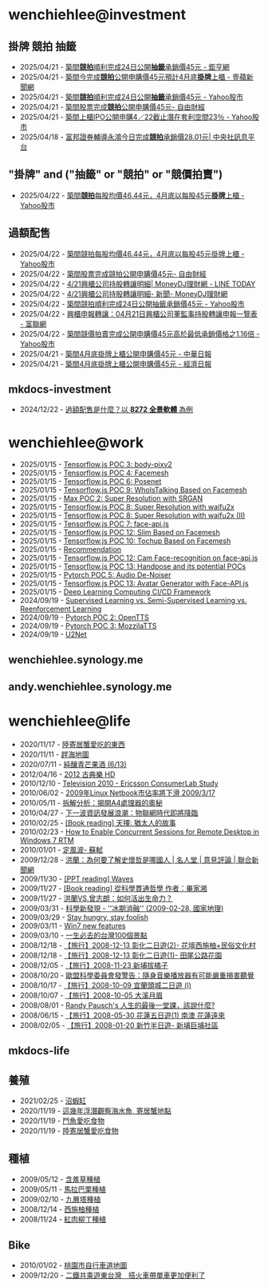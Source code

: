 # wenchiehlee@investment 
## 掛牌 競拍 抽籤 

<!-- _feedinvestment1_ start -->
- 2025/04/21 - [築間<b>競拍</b>順利完成24日公開<b>抽籤</b>承銷價45元 - 鉅亨網](https://www.google.com/url?rct=j&sa=t&url=https://news.cnyes.com/news/id/5945173&ct=ga&cd=CAIyIDQxYmVhYTFmNmEwMzBlM2I6Y29tLnR3OnpoLVRXOlRX&usg=AOvVaw3ir9K7ZJUsMbS7Aa4Ia4Gj)
- 2025/04/21 - [築間今完成<b>競拍</b>公開申購價45元預計4月底<b>掛牌</b>上櫃 - 壹蘋新聞網](https://www.google.com/url?rct=j&sa=t&url=https://tw.nextapple.com/finance/20250421/B02EAB7B77B35C581E46998D1D00B06E&ct=ga&cd=CAIyIDQxYmVhYTFmNmEwMzBlM2I6Y29tLnR3OnpoLVRXOlRX&usg=AOvVaw02cgILTQm3LRpX3qwVRdq3)
- 2025/04/21 - [築間<b>競拍</b>順利完成24日公開<b>抽籤</b>承銷價45元 - Yahoo股市](https://www.google.com/url?rct=j&sa=t&url=https://tw.stock.yahoo.com/news/%25E7%25AF%2589%25E9%2596%2593%25E7%25AB%25B6%25E6%258B%258D%25E9%25A0%2586%25E5%2588%25A9%25E5%25AE%258C%25E6%2588%2590-24%25E6%2597%25A5%25E5%2585%25AC%25E9%2596%258B%25E6%258A%25BD%25E7%25B1%25A4-%25E6%2589%25BF%25E9%258A%25B7%25E5%2583%25B945%25E5%2585%2583-105540137.html&ct=ga&cd=CAIyIDQxYmVhYTFmNmEwMzBlM2I6Y29tLnR3OnpoLVRXOlRX&usg=AOvVaw3clSHnT4dV7NmSdmqNmQLT)
- 2025/04/21 - [築間股票完成<b>競拍</b>公開申購價45元- 自由財經](https://www.google.com/url?rct=j&sa=t&url=https://ec.ltn.com.tw/article/breakingnews/5018970&ct=ga&cd=CAIyIDQxYmVhYTFmNmEwMzBlM2I6Y29tLnR3OnpoLVRXOlRX&usg=AOvVaw3aPzUWJHDV0PEAUC8hQPuR)
- 2025/04/21 - [築間上櫃IPO公開申購4／22截止潛在套利空間23％ - Yahoo股市](https://www.google.com/url?rct=j&sa=t&url=https://tw.stock.yahoo.com/news/%25E7%25AF%2589%25E9%2596%2593%25E4%25B8%258A%25E6%25AB%2583ipo%25E5%2585%25AC%25E9%2596%258B%25E7%2594%25B3%25E8%25B3%25BC4-22%25E6%2588%25AA%25E6%25AD%25A2-%25E6%25BD%259B%25E5%259C%25A8%25E5%25A5%2597%25E5%2588%25A9%25E7%25A9%25BA%25E9%2596%259323-024935120.html&ct=ga&cd=CAIyIDQxYmVhYTFmNmEwMzBlM2I6Y29tLnR3OnpoLVRXOlRX&usg=AOvVaw2U4uo_guskWtFAqRrMFfXm)
- 2025/04/18 - [富邦證券輔導永鴻今日完成<b>競拍</b>承銷價28.01元| 中央社訊息平台](https://www.google.com/url?rct=j&sa=t&url=https://www.cna.com.tw/postwrite/chi/399306&ct=ga&cd=CAIyIDQxYmVhYTFmNmEwMzBlM2I6Y29tLnR3OnpoLVRXOlRX&usg=AOvVaw1L4mxGWd1hgOtmHiHIoQHt)
<!-- _feedinvestment1_ end -->

## "掛牌" and ("抽籤" or "競拍" or "競價拍賣")

<!-- _feedinvestment1_1_ start -->
- 2025/04/22 - [築間<b>競拍</b>每股均價46.44元，4月底以每股45元<b>掛牌</b>上櫃 - Yahoo股市](https://www.google.com/url?rct=j&sa=t&url=https://tw.stock.yahoo.com/news/%25E7%25AF%2589%25E9%2596%2593%25E7%25AB%25B6%25E6%258B%258D%25E6%25AF%258F%25E8%2582%25A1%25E5%259D%2587%25E5%2583%25B946-44%25E5%2585%2583-4%25E6%259C%2588%25E5%25BA%2595%25E4%25BB%25A5%25E6%25AF%258F%25E8%2582%25A145%25E5%2585%2583%25E6%258E%259B%25E7%2589%258C%25E4%25B8%258A%25E6%25AB%2583-230548124.html&ct=ga&cd=CAIyIjQxYmVhYTFmNmEwMzBlM2I6Y29tLnR3OnpoLVRXOlRXOkw&usg=AOvVaw0f3FkaTatPLCkShJ9K3DjG)
<!-- _feedinvestment1_1_ end -->

## 過額配售 
<!-- _feedinvestment2_ start -->
- 2025/04/22 - [築間競拍每股均價46.44元，4月底以每股45元掛牌上櫃 - Yahoo股市](https://www.google.com/url?rct=j&sa=t&url=https://tw.stock.yahoo.com/news/%25E7%25AF%2589%25E9%2596%2593%25E7%25AB%25B6%25E6%258B%258D%25E6%25AF%258F%25E8%2582%25A1%25E5%259D%2587%25E5%2583%25B946-44%25E5%2585%2583-4%25E6%259C%2588%25E5%25BA%2595%25E4%25BB%25A5%25E6%25AF%258F%25E8%2582%25A145%25E5%2585%2583%25E6%258E%259B%25E7%2589%258C%25E4%25B8%258A%25E6%25AB%2583-230548124.html&ct=ga&cd=CAIyIDdhMWZmN2RkNDBhZjFjMzk6Y29tLnR3OnpoLVRXOlRX&usg=AOvVaw0f3FkaTatPLCkShJ9K3DjG)
- 2025/04/22 - [築間股票完成競拍公開申購價45元- 自由財經](https://www.google.com/url?rct=j&sa=t&url=https://ec.ltn.com.tw/article/breakingnews/5018970&ct=ga&cd=CAIyIDdhMWZmN2RkNDBhZjFjMzk6Y29tLnR3OnpoLVRXOlRX&usg=AOvVaw3aPzUWJHDV0PEAUC8hQPuR)
- 2025/04/22 - [4/21興櫃公司持股轉讓明細| MoneyDJ理財網 - LINE TODAY](https://www.google.com/url?rct=j&sa=t&url=https://today.line.me/tw/v2/article/vX9E2ko&ct=ga&cd=CAIyIDdhMWZmN2RkNDBhZjFjMzk6Y29tLnR3OnpoLVRXOlRX&usg=AOvVaw1rW-5ToNsh77XEBFLwUnoC)
- 2025/04/22 - [4/21興櫃公司持股轉讓明細- 新聞- MoneyDJ理財網](https://www.google.com/url?rct=j&sa=t&url=https://www.moneydj.com/kmdj/news/newsviewer.aspx%3Fa%3D6a4bba7c-1f6a-4776-bd2d-30edd731b3c1&ct=ga&cd=CAIyIDdhMWZmN2RkNDBhZjFjMzk6Y29tLnR3OnpoLVRXOlRX&usg=AOvVaw3rdq_ZXo4rHcnyaG9UoJy2)
- 2025/04/22 - [築間競拍順利完成24日公開抽籤承銷價45元 - Yahoo股市](https://www.google.com/url?rct=j&sa=t&url=https://tw.stock.yahoo.com/news/%25E7%25AF%2589%25E9%2596%2593%25E7%25AB%25B6%25E6%258B%258D%25E9%25A0%2586%25E5%2588%25A9%25E5%25AE%258C%25E6%2588%2590-24%25E6%2597%25A5%25E5%2585%25AC%25E9%2596%258B%25E6%258A%25BD%25E7%25B1%25A4-%25E6%2589%25BF%25E9%258A%25B7%25E5%2583%25B945%25E5%2585%2583-105540137.html&ct=ga&cd=CAIyIDdhMWZmN2RkNDBhZjFjMzk6Y29tLnR3OnpoLVRXOlRX&usg=AOvVaw3clSHnT4dV7NmSdmqNmQLT)
- 2025/04/22 - [興櫃申報轉讓：04月21日興櫃公司董監事持股轉讓申報一覽表 - 富聯網](https://www.google.com/url?rct=j&sa=t&url=http://ww2.money-link.com.tw/RealtimeNews/NewsContent.aspx%3FSN%3D2198254002%26PU%3D0010&ct=ga&cd=CAIyIDdhMWZmN2RkNDBhZjFjMzk6Y29tLnR3OnpoLVRXOlRX&usg=AOvVaw2k0I7tscL6zaDiCZJ12E-c)
- 2025/04/22 - [築間競價拍賣完成公開申購價45元高於最低承銷價格之1.16倍 - Yahoo股市](https://www.google.com/url?rct=j&sa=t&url=https://tw.stock.yahoo.com/news/%25E7%25AF%2589%25E9%2596%2593%25E7%25AB%25B6%25E5%2583%25B9%25E6%258B%258D%25E8%25B3%25A3%25E5%25AE%258C%25E6%2588%2590-%25E5%2585%25AC%25E9%2596%258B%25E7%2594%25B3%25E8%25B3%25BC%25E5%2583%25B945%25E5%2585%2583-%25E9%25AB%2598%25E6%2596%25BC%25E6%259C%2580%25E4%25BD%258E%25E6%2589%25BF%25E9%258A%25B7%25E5%2583%25B9%25E6%25A0%25BC%25E4%25B9%258B1-16%25E5%2580%258D-073302209.html&ct=ga&cd=CAIyIDdhMWZmN2RkNDBhZjFjMzk6Y29tLnR3OnpoLVRXOlRX&usg=AOvVaw1yuakKWV8Wtybg1YkjVlYS)
- 2025/04/21 - [築間4月底掛牌上櫃公開申購價45元 - 中華日報](https://www.google.com/url?rct=j&sa=t&url=https://www.cdns.com.tw/articles/1204546&ct=ga&cd=CAIyIDdhMWZmN2RkNDBhZjFjMzk6Y29tLnR3OnpoLVRXOlRX&usg=AOvVaw2K8UIf_1Dw2LM-sEQMf-X_)
- 2025/04/21 - [築間4月底掛牌上櫃公開申購價45元 - 經濟日報](https://www.google.com/url?rct=j&sa=t&url=https://money.udn.com/money/amp/story/5613/8688700&ct=ga&cd=CAIyIDdhMWZmN2RkNDBhZjFjMzk6Y29tLnR3OnpoLVRXOlRX&usg=AOvVaw0TRV9cJW7OQyMvRJUgNH8l)
<!-- _feedinvestment2_ end -->

## mkdocs-investment
<!-- _feedinvestment3_ start -->
- 2024/12/22 - [過額配售是什麼？以 **8272 全景軟體** 為例](https://wenchiehlee-investment.github.io/blog/2024/10/%E9%81%8E%E9%A1%8D%E9%85%8D%E5%94%AE%E6%98%AF%E4%BB%80%E9%BA%BC%E4%BB%A5-8272-%E5%85%A8%E6%99%AF%E8%BB%9F%E9%AB%94-%E7%82%BA%E4%BE%8B/)
<!-- _feedinvestment3_ end -->

# wenchiehlee@work
<!-- _feedwork_ start -->
- 2025/01/15 - [Tensorflow.js POC 3: body-pixv2](https://wenchiehlee.github.io/mkdocs/blog/2020/06/tensorflowjs-poc-3-body-pixv2/)
- 2025/01/15 - [Tensorflow.js POC 4: Facemesh](https://wenchiehlee.github.io/mkdocs/blog/2020/06/tensorflowjs-poc-4-facemesh/)
- 2025/01/15 - [Tensorflow.js POC 6: Posenet](https://wenchiehlee.github.io/mkdocs/blog/2020/06/tensorflowjs-poc-6-posenet/)
- 2025/01/15 - [Tensorflow.js POC 9: WhoIsTalking Based on Facemesh](https://wenchiehlee.github.io/mkdocs/blog/2020/06/tensorflowjs-poc-9-whoistalking-based-on-facemesh/)
- 2025/01/15 - [Max POC 2: Super Resolution with SRGAN](https://wenchiehlee.github.io/mkdocs/blog/2020/06/max-poc-2-super-resolution-with-srgan/)
- 2025/01/15 - [Tensorflow.js POC 8: Super Resolution with waifu2x](https://wenchiehlee.github.io/mkdocs/blog/2020/06/tensorflowjs-poc-8-super-resolution-with-waifu2x/)
- 2025/01/15 - [Tensorflow.js POC 8: Super Resolution with waifu2x (II)](https://wenchiehlee.github.io/mkdocs/blog/2020/06/tensorflowjs-poc-8-super-resolution-with-waifu2x-ii/)
- 2025/01/15 - [Tensorflow.js POC 7: face-api.js](https://wenchiehlee.github.io/mkdocs/blog/2020/06/tensorflowjs-poc-7-face-apijs/)
- 2025/01/15 - [Tensorflow.js POC 12: Slim Based on Facemesh](https://wenchiehlee.github.io/mkdocs/blog/2020/07/tensorflowjs-poc-12-slim-based-on-facemesh/)
- 2025/01/15 - [Tensorflow.js POC 10: Tochup Based on Facemesh](https://wenchiehlee.github.io/mkdocs/blog/2020/07/tensorflowjs-poc-10-tochup-based-on-facemesh/)
- 2025/01/15 - [Recommendation](https://wenchiehlee.github.io/mkdocs/blog/2020/08/recommendation/)
- 2025/01/15 - [Tensorflow.js POC 12: Cam Face-recognition on face-api.js](https://wenchiehlee.github.io/mkdocs/blog/2020/06/tensorflowjs-poc-12-cam-face-recognition-on-face-apijs/)
- 2025/01/15 - [Tensorflow.js POC 13: Handpose and its potential POCs](https://wenchiehlee.github.io/mkdocs/blog/2020/08/tensorflowjs-poc-13-handpose-and-its-potential-pocs/)
- 2025/01/15 - [Pytorch POC 5: Audio De-Noiser](https://wenchiehlee.github.io/mkdocs/blog/2020/09/pytorch-poc-5-audio-de-noiser/)
- 2025/01/15 - [Tensorflow.js POC 13: Avatar Generator with Face-API.js](https://wenchiehlee.github.io/mkdocs/blog/2020/09/tensorflowjs-poc-13-avatar-generator-with-face-apijs/)
- 2025/01/15 - [Deep Learning Computing CI/CD Framework](https://wenchiehlee.github.io/mkdocs/blog/2020/08/deep-learning-computing-cicd-framework/)
- 2024/09/19 - [Supervised Learning vs. Semi-Supervised Learning vs. Reenforcement Learning](https://wenchiehlee.github.io/mkdocs/blog/2020/07/supervised-learning-vs-semi-supervised-learning-vs-reenforcement-learning/)
- 2024/09/19 - [Pytorch POC 2: OpenTTS](https://wenchiehlee.github.io/mkdocs/blog/2020/08/pytorch-poc-2-opentts/)
- 2024/09/19 - [Pytorch POC 3: MozzilaTTS](https://wenchiehlee.github.io/mkdocs/blog/2020/08/pytorch-poc-3-mozzilatts/)
- 2024/09/19 - [U2Net](https://wenchiehlee.github.io/mkdocs/blog/2020/09/u2net/)
<!-- _feedwork_ end -->

## wenchiehlee.synology.me
<!-- _feedwork1_ start -->
<!-- _feedwork1_ end -->

## andy.wenchiehlee.synology.me
<!-- _feedwork2_ start -->
<!-- _feedwork2_ end -->

# wenchiehlee@life
<!-- _feedlife_ start -->
- 2020/11/17 - [陸寄居蟹愛吃的東西](https://wenchiehlee1020.medium.com/%E9%99%B8%E5%AF%84%E5%B1%85%E8%9F%B9%E6%84%9B%E5%90%83%E7%9A%84%E6%9D%B1%E8%A5%BF-b56592041d42?source=rss-3f9fbe6f3140------2)
- 2020/11/11 - [趕海地圖](https://wenchiehlee1020.medium.com/%E8%B6%95%E6%B5%B7%E5%9C%B0%E5%9C%96-6a3432ad0ed1?source=rss-3f9fbe6f3140------2)
- 2020/07/11 - [純釀青芒果酒 (6/13)](https://wenchiehlee1020.medium.com/%E7%B4%94%E9%87%80%E9%9D%92%E8%8A%92%E6%9E%9C%E9%85%92-6-13-10296871dcfe?source=rss-3f9fbe6f3140------2)
- 2012/04/16 - [2012 古典樂 HD](http://wenchiehlee.blogspot.com/2012/04/2012-hd_16.html)
- 2010/12/10 - [Television 2010 - Ericsson ConsumerLab Study](http://wenchiehlee.blogspot.com/2010/12/television-2010-ericsson-consumerlab.html)
- 2010/06/02 - [2009年Linux Netbook市佔率將下滑 2009/3/17](http://wenchiehlee.blogspot.com/2010/06/2009linux-netbook-2009317.html)
- 2010/05/11 - [拆解分析：揭開A4處理器的奧秘](http://wenchiehlee.blogspot.com/2010/05/a4.html)
- 2010/04/27 - [下一波資訊發展浪潮：物聯網時代即將降臨](http://wenchiehlee.blogspot.com/2010/04/blog-post.html)
- 2010/02/25 - [[Book reading] 天擇: 猶太人的故事](http://wenchiehlee.blogspot.com/2010/02/book-reading.html)
- 2010/02/23 - [How to Enable Concurrent Sessions for Remote Desktop in Windows 7 RTM](http://wenchiehlee.blogspot.com/2010/02/how-to-enable-concurrent-sessions-for.html)
- 2010/01/01 - [定風波- 蘇軾](http://wenchiehlee.blogspot.com/2009/12/very-good-explanation-from-reference.html)
- 2009/12/28 - [洪蘭：為何要了解史懷哲是哪國人 | 名人堂 | 意見評論 | 聯合新聞網](http://wenchiehlee.blogspot.com/2009/12/blog-post_28.html)
- 2009/11/30 - [[PPT reading] Waves](http://wenchiehlee.blogspot.com/2009/11/ppt-reading-waves.html)
- 2009/11/27 - [[Book reading] 從科學貫通哲學 作者：畢家湘](http://wenchiehlee.blogspot.com/2009/11/blog-post.html)
- 2009/11/27 - [洪蘭VS.曾志朗：如何活出生命力？](http://wenchiehlee.blogspot.com/2009/11/vs.html)
- 2009/03/31 - [科學新發現 - ''冰期消融'' (2009-02-28, 國家地理)](http://wenchiehlee.blogspot.com/2009/03/2009-02-28.html)
- 2009/03/29 - [Stay hungry, stay foolish](http://wenchiehlee.blogspot.com/2009/03/stay-hungry-stay-foolish.html)
- 2009/03/11 - [Win7 new features](http://wenchiehlee.blogspot.com/2009/03/win7-new-features.html)
- 2009/03/10 - [一生必去的台灣100個景點](http://wenchiehlee.blogspot.com/2009/03/100_10.html)
- 2008/12/18 - [【旅行】2008-12-13 彰化二日遊(2)- 花壇西施柚+民俗文化村](http://wenchiehlee.blogspot.com/2008/12/2008-12-13-2.html)
- 2008/12/18 - [【旅行】2008-12-13 彰化二日遊(1)- 田尾公路花園](http://wenchiehlee.blogspot.com/2008/12/2008-12-13.html)
- 2008/12/05 - [【旅行】2008-11-23 新埔拔橘子](http://wenchiehlee.blogspot.com/2008/12/2008-11-23.html)
- 2008/10/20 - [歐盟科學委員會發警告：隨身音樂播放器有可能嚴重損害聽覺](http://wenchiehlee.blogspot.com/2008/10/blog-post.html)
- 2008/10/17 - [【旅行】2008-10-09 宜蘭頭城二日遊 (I)](http://wenchiehlee.blogspot.com/2008/10/2008-10-09-i.html)
- 2008/10/07 - [【旅行】2008-10-05 大溪月眉](http://wenchiehlee.blogspot.com/2008/10/2008-10-05.html)
- 2008/08/01 - [Randy Pausch's 人生的最後一堂課，該說什麼?](http://wenchiehlee.blogspot.com/2008/07/randy-pauschs.html)
- 2008/06/15 - [【旅行】2008-05-30 花蓮五日遊(1) 南澳 花蓮遠來](http://wenchiehlee.blogspot.com/2008/06/2008-05-30-1.html)
- 2008/02/05 - [【旅行】2008-01-20 新竹半日遊- 新埔巨埔社區](http://wenchiehlee.blogspot.com/2008/02/2008-01-20.html)
<!-- _feedlife_ end -->

## mkdocs-life
<!-- _feedlife4_ start -->
<!-- _feedlife4_ end -->

## 養殖
<!-- _feedlife1_ start -->
- 2021/02/25 - [沼蝦缸](https://wenchiehlee.wordpress.com/2021/02/25/%e6%b2%bc%e8%9d%a6%e7%bc%b8/)
- 2020/11/19 - [這幾年浮潛觀察海水魚, 寄居蟹地點](https://wenchiehlee.wordpress.com/2020/11/19/%e9%80%99%e5%b9%be%e5%b9%b4%e6%b5%ae%e6%bd%9b%e8%a7%80%e5%af%9f%e6%b5%b7%e6%b0%b4%e9%ad%9a-%e5%af%84%e5%b1%85%e8%9f%b9%e5%9c%b0%e9%bb%9e/)
- 2020/11/19 - [鬥魚愛吃食物](https://wenchiehlee.wordpress.com/2020/11/19/%e9%ac%a5%e9%ad%9a%e6%84%9b%e5%90%83%e9%a3%9f%e7%89%a9/)
- 2020/11/19 - [陸寄居蟹愛吃食物](https://wenchiehlee.wordpress.com/2020/11/19/%e9%99%b8%e5%af%84%e5%b1%85%e8%9f%b9%e6%84%9b%e5%90%83%e9%a3%9f%e7%89%a9/)
<!-- _feedlife1_ end -->

## 種植
<!-- _feedlife2_ start -->
- 2009/05/12 - [含羞草種植](https://wenflower.blogspot.com/2009/05/blog-post_12.html)
- 2009/05/11 - [馬拉巴栗種植](https://wenflower.blogspot.com/2009/05/blog-post.html)
- 2009/02/10 - [九層塔種植](https://wenflower.blogspot.com/2009/02/test.html)
- 2008/12/14 - [西施柚種植](https://wenflower.blogspot.com/2009/01/2008-12-13.html)
- 2008/11/24 - [紅肉柳丁種植](https://wenflower.blogspot.com/2009/01/blog-post.html)
<!-- _feedlife2_ end -->

## Bike
<!-- _feedlife3_ start -->
- 2010/01/02 - [桃園市自行車道地圖](https://wenbike.blogspot.com/2010/01/blog-post.html)
- 2009/12/20 - [二鐵共乘遊東台灣　搭火車帶單車更加便利了](https://wenbike.blogspot.com/2009/12/blog-post.html)
<!-- _feedlife3_ end -->
